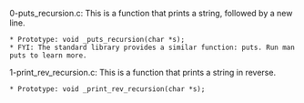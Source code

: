 0-puts_recursion.c: This is a function that prints a string, followed by a new line.

	* Prototype: void _puts_recursion(char *s);
	* FYI: The standard library provides a similar function: puts. Run man puts to learn more.

1-print_rev_recursion.c: This is a function that prints a string in reverse.

	* Prototype: void _print_rev_recursion(char *s);
